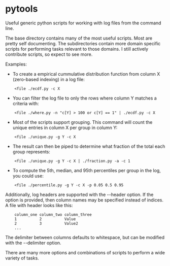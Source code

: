 pytools
=============
Useful generic python scripts for working with log files from the command line.

The base directory contains many of the most useful scripts. Most are pretty self documenting. The subdirectories contain more domain specific scripts for performing tasks relevant to those domains. I still actively contribute scripts, so expect to see more.

Examples:
* To create a empirical cummulative distribution function from column X (zero-based indexing) in a log file:
```
	<file ./ecdf.py -c X
```
* You can filter the log file to only the rows where column Y matches a criteria with:
```
	<file ./where.py -n "c[Y] > 100 or c[Y] == 1" | ./ecdf.py -c X
```
* Most of the scripts support grouping. This command will count the unique entries in column X per group in column Y:
```
	<file ./unique.py -g Y -c X
```
* The result can then be piped to determine what fraction of the total each group represents:
```
	<file ./unique.py -g Y -c X | ./fraction.py -a -c 1
```
* To compute the 5th, median, and 95th percentiles per group in the log, you could use:
```
	<file ./percentile.py -g Y -c X -p 0.05 0.5 0.95
```

Additionally, log headers are supported with the --header option. If the option is provided, then column names may be specified instead of indices.
A file with header looks like this:
```
	column_one column_two column_three
	1          2          Value
	2          3          Value2
	...
```
The delimiter between columns defaults to whitespace, but can be modified with the --delimiter option. 

There are many more options and combinations of scripts to perform a wide variety of tasks.

